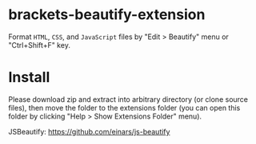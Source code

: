 brackets-beautify-extension
============================

Format `HTML`, `CSS`, and `JavaScript` files by "Edit > Beautify" menu or "Ctrl+Shift+F" key.

Install
===

Please download zip and extract into arbitrary directory (or clone source files), then move the folder to the extensions folder (you can open this folder by clicking "Help > Show Extensions Folder" menu).

JSBeautify: https://github.com/einars/js-beautify
